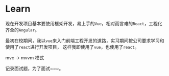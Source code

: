 # Learn

现在开发项目基本要使用框架开发，易上手的`Vue`，相对而言难的`React`，工程化齐全的`Angular`。

最初在校期间，我以`vue`来入门前端工程开发的道路，实习期间按公司要求学习和使用了`react`进行开发项目，
这样我即使用了`vue`，也使用了`react`。

mvc -> mvvm 模式

记录面试题，为了面试~~~。
